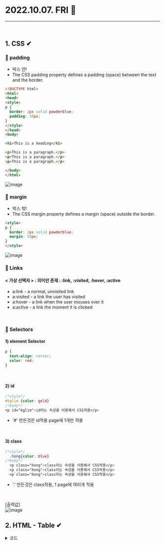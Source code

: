 # 2022.10.07. FRI 📅
----------------
<br>

## 1. CSS ✔
### 🔔 padding
- 박스 안!
- The CSS padding property defines a padding (space) between the text and the border.
```html
<!DOCTYPE html>
<html>
<head>
<style>
p {
  border: 2px solid powderblue;
  padding: 30px;
}
</style>
</head>
<body>

<h1>This is a heading</h1>

<p>This is a paragraph.</p>
<p>This is a paragraph.</p>
<p>This is a paragraph.</p>

</body>
</html>
```
![image](https://user-images.githubusercontent.com/111114507/194440232-64eb23fb-3c50-402d-9d33-26294fa7235b.png)
<br>


### 🔔 margin
- 박스 밖!
- The CSS margin property defines a margin (space) outside the border.
```html
<style>
p {
  border: 2px solid powderblue;
  margin: 50px;
}
</style>
```
![image](https://user-images.githubusercontent.com/111114507/194440357-ffcb0de8-8ad0-4cd1-ba0f-c65da445bfe2.png)
<br>

### 🔔 Links
#### < 가상 선택자 > : 의미만 존재 : :link, :visited, :hover, :active
- a:link - a normal, unvisited link
- a:visited - a link the user has visited
- a:hover - a link when the user mouses over it
- a:active - a link the moment it is clicked
<br>

### 🔔 Selectors
#### 1) element Selector
```css
p {
  text-align: center;
  color: red;
}
```
<br>

#### 2) id
```css
/*style*/
#kglim {color: gold}
/*body*/
<p id="kglim">id라는 속성을 이용해서 CSS적용</p>
```
- '#' 만든것은 id적용 page에 1개만 적용
<br>

#### 3) class
```css
/*style*/
  .hong{color: blue}
/*body*/
  <p class="hong">class라는 속성을 사용해서 CSS적용</p>
  <p class="hong">class라는 속성을 사용해서 CSS적용</p>
  <p class="hong">class라는 속성을 사용해서 CSS적용</p>

```
-  '.' 만든것은 class적용, 1 page에 여러개 적용  
<br>

[출력값]  
![image](https://user-images.githubusercontent.com/111114507/194443695-baeba570-2215-41f1-83de-e995485b5105.png)
<br>

## 2. HTML - Table ✔
<details>
<summary>코드</summary>
```html
<!DOCTYPE html>
<html>

<head>
    <meta charset="EUC-KR">
    <title>Insert title here</title>
    <style type="text/css">
        table {
            border-collapse: collapse;
            width: 70%;
        }

        /* 붕괴하다 */
        th, td {
            border: 1px solid red;
            text-align: center;
            padding: 5px;
        }
        tr:nth-child(even) {/*짝수 */
        background-color: gray;
        }
    </style>

</head>

<body>

    <h2>HTML Table</h2>

    <table>
        <tr>
            <th>Company</th>
            <th>Contact</th>
            <th>Country</th>
        </tr>
        <tr>
            <td>Alfreds Futterkiste</td>
            <td>Maria Anders</td>
            <td>Germany</td>
        </tr>
        <tr>
            <td>Centro comercial Moctezuma</td>
            <td>Francisco Chang</td>
            <td>Mexico</td>
        </tr>
        <tr>
            <td>Ernst Handel</td>
            <td>Roland Mendel</td>
            <td>Austria</td>
        </tr>
        <tr>
            <td>Island Trading</td>
            <td>Helen Bennett</td>
            <td>UK</td>
        </tr>
        <tr>
            <td>Laughing Bacchus Winecellars</td>
            <td>Yoshi Tannamuri</td>
            <td>Canada</td>
        </tr>
        <tr>
            <td>Magazzini Alimentari Riuniti</td>
            <td>Giovanni Rovelli</td>
            <td>Italy</td>
        </tr>
    </table>

</body>

</html>
```

</details>

[출력값]  
![image](https://user-images.githubusercontent.com/111114507/194447953-9326987a-6764-40bd-97bd-ba48c9f4345a.png)
- th : header (bold체)
- td : cell
- tr : row
- border-collapse: collapse; : 선 두개 겹치게 하기 (간격 collapse시킴)
<br>

### 🔔 Table 병합하기
- colspan ="x" : 가로방향으로 셀이 합쳐짐
- rowspan ="x" : 세로방향으로 셀이 합쳐짐
- 합치고 싶은 셀 수 만큼 x에 대입

<details>
<summary>코드</summary>
```html
<!DOCTYPE html>
<html>
<head>
<meta charset="EUC-KR">
<title>테이블 병합하기</title>

    <style type="text/css">
        table {border-collapse: collapse;}
        th, td{border: 1px solid blue;}
    </style>

</head>

<body>
    <h3>일반테이블</h3>
    <table>
            <tr>
                <td>가</td><td>나</td><td>다</td>
            </tr>
            <tr>
                <td>라</td><td>마</td><td>바</td>
            </tr>
            <tr>
                <td>사</td><td>아</td><td>자</td>
            </tr>
    </table>
    <hr>

    <h3>일반테이블2</h3>
    <table style="height: 200x; width: 500px">
            <tr>
                <td>글번호</td><td>제목</td><td>조회수</td>
            </tr>
            <tr>
                <td>1</td><td>방가방가</td><td>102</td>
            </tr>
            <tr>
                <td>2</td><td>안녕</td><td>103</td>
            </tr>

    </table>
    <hr>

    <h3>일반테이블 병합</h3>
   
    <table style="height: 200x; width: 500px">
            <tr>
                <td colspan="2">가, 나</td><td>다</td>
            </tr>
            <tr>
                <td>라</td><td>마</td><td>바</td>
            </tr>
            <tr>
                <td colspan="3">사, 아, 자</td>
            </tr>
    </table>

    <h3>일반테이블 병합2</h3>
    <table style="height: 200x; width: 500px">
            <tr>
                <td colspan="2" rowspan="2">가, 나, 라, 마</td><td>다</td>
            </tr>
            <tr>
                <td>바</td>
            </tr>
            <tr>
                <td>사</td><td>아</td><td>자</td>
            </tr>
    </table>
</body>
</html>
```
</details>


